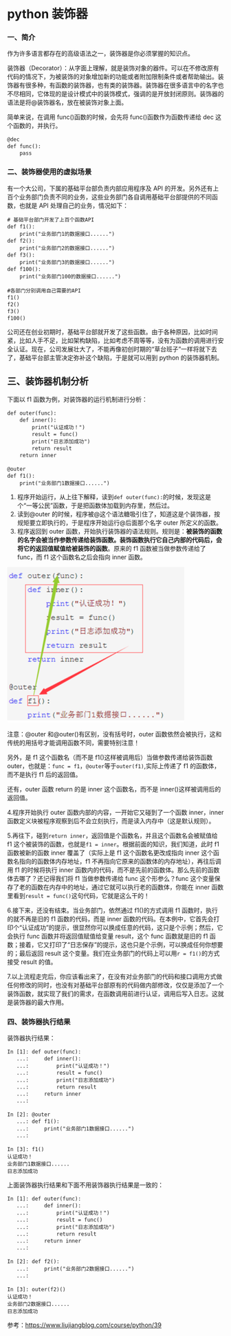 # python 装饰器

### 一、简介

作为许多语言都存在的高级语法之一，装饰器是你必须掌握的知识点。

装饰器（Decorator）：从字面上理解，就是装饰对象的器件。可以在不修改原有代码的情况下，为被装饰的对象增加新的功能或者附加限制条件或者帮助输出。装饰器有很多种，有函数的装饰器，也有类的装饰器。装饰器在很多语言中的名字也不尽相同，它体现的是设计模式中的装饰模式，强调的是开放封闭原则。装饰器的语法是将@装饰器名，放在被装饰对象上面。

简单来说，在调用 func()函数的时候，会先将 func()函数作为函数传递给 dec 这个函数的，并执行。

```
@dec
def func():
    pass
```

### 二、装饰器使用的虚拟场景

有一个大公司，下属的基础平台部负责内部应用程序及 API 的开发。另外还有上百个业务部门负责不同的业务，这些业务部门各自调用基础平台部提供的不同函数，也就是 API 处理自己的业务，情况如下：

```
# 基础平台部门开发了上百个函数API
def f1():
    print("业务部门1的数据接口......")
def f2():
    print("业务部门2的数据接口......")
def f3():
    print("业务部门3的数据接口......")
def f100():
    print("业务部门100的数据接口......")

#各部门分别调用自己需要的API
f1()
f2()
f3()
f100()
```

公司还在创业初期时，基础平台部就开发了这些函数。由于各种原因，比如时间紧，比如人手不足，比如架构缺陷，比如考虑不周等等，没有为函数的调用进行安全认证。现在，公司发展壮大了，不能再像初创时期的“草台班子”一样将就下去了，基础平台部主管决定弥补这个缺陷，于是就可以用到 python 的装饰器机制。

## 三、装饰器机制分析

下面以 f1 函数为例，对装饰器的运行机制进行分析：

```
def outer(func):
    def inner():
        print("认证成功！")
        result = func()
        print("日志添加成功")
        return result
    return inner

@outer
def f1():
    print("业务部门1数据接口......")
```

1. 程序开始运行，从上往下解释，读到`def outer(func):`的时候，发现这是个“一等公民”函数，于是把函数体加载到内存里，然后过。
2. 读到@outer 的时候，程序被@这个语法糖吸引住了，知道这是个装饰器，按规矩要立即执行的，于是程序开始运行@后面那个名字 outer 所定义的函数。
3. 程序返回到 outer 函数，开始执行装饰器的语法规则。规则是：**被装饰的函数的名字会被当作参数传递给装饰函数。装饰函数执行它自己内部的代码后，会将它的返回值赋值给被装饰的函数**。原来的 f1 函数被当做参数传递给了 func，而 f1 这个函数名之后会指向 inner 函数。

<img src="../assets/装饰器.assets/image-20210306213001954.png" alt="image-20210306213001954" style="zoom:50%;" />

注意：@outer 和@outer()有区别，没有括号时，outer 函数依然会被执行，这和传统的用括号才能调用函数不同，需要特别注意！

另外，是 f1 这个函数名（而不是 f1()这样被调用后）当做参数传递给装饰函数 outer，也就是：`func = f1`，`@outer`等于`outer(f1)`,实际上传递了 f1 的函数体，而不是执行 f1 后的返回值。

还有，outer 函数 return 的是 inner 这个函数名，而不是 inner()这样被调用后的返回值。

4.程序开始执行 outer 函数内部的内容，一开始它又碰到了一个函数 inner，inner 函数定义块被程序观察到后不会立刻执行，而是读入内存中（这是默认规则）。

5.再往下，碰到`return inner`，返回值是个函数名，并且这个函数名会被赋值给 f1 这个被装饰的函数，也就是`f1 = inner`。根据前面的知识，我们知道，此时 f1 函数被新的函数 inner 覆盖了（实际上是 f1 这个函数名更改成指向 inner 这个函数名指向的函数体内存地址，f1 不再指向它原来的函数体的内存地址），再往后调用 f1 的时候将执行 inner 函数内的代码，而不是先前的函数体。那么先前的函数体去哪了？还记得我们将 f1 当做参数传递给 func 这个形参么？func 这个变量保存了老的函数在内存中的地址，通过它就可以执行老的函数体，你能在 inner 函数里看到`result = func()`这句代码，它就是这么干的！

6.接下来，还没有结束。当业务部门，依然通过 f1()的方式调用 f1 函数时，执行的就不再是旧的 f1 函数的代码，而是 inner 函数的代码。在本例中，它首先会打印个“认证成功”的提示，很显然你可以换成任意的代码，这只是个示例；然后，它会执行 func 函数并将返回值赋值给变量 result，这个 func 函数就是旧的 f1 函数；接着，它又打印了“日志保存”的提示，这也只是个示例，可以换成任何你想要的；最后返回 result 这个变量。我们在业务部门的代码上可以用`r = f1()`的方式接受 result 的值。

7.以上流程走完后，你应该看出来了，在没有对业务部门的代码和接口调用方式做任何修改的同时，也没有对基础平台部原有的代码做内部修改，仅仅是添加了一个装饰函数，就实现了我们的需求，在函数调用前进行认证，调用后写入日志。这就是装饰器的最大作用。

### 四、装饰器执行结果

装饰器执行结果：

```
In [1]: def outer(func):
   ...:     def inner():
   ...:         print("认证成功！")
   ...:         result = func()
   ...:         print("日志添加成功")
   ...:         return result
   ...:     return inner
   ...:

In [2]: @outer
   ...: def f1():
   ...:     print("业务部门1数据接口......")
   ...:

In [3]: f1()
认证成功！
业务部门1数据接口......
日志添加成功
```

上面装饰器执行结果和下面不用装饰器执行结果是一致的：

```
In [1]: def outer(func):
   ...:     def inner():
   ...:         print("认证成功！")
   ...:         result = func()
   ...:         print("日志添加成功")
   ...:         return result
   ...:     return inner
   ...:

In [2]: def f2():
   ...:     print("业务部门2数据接口......")
   ...:

In [3]: outer(f2)()
认证成功！
业务部门2数据接口......
日志添加成功
```

参考：https://www.liujiangblog.com/course/python/39
